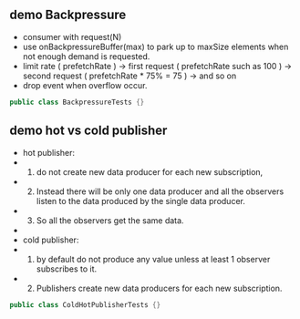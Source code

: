 
## demo Backpressure
* consumer with request(N)
* use onBackpressureBuffer(max) to park up to maxSize elements when not enough demand is requested.
* limit rate ( prefetchRate ) 
    -> first request ( prefetchRate such as 100 ) 
    -> second request ( prefetchRate * 75% = 75 )
    -> and so on
* drop event when overflow occur.

```java
public class BackpressureTests {}
```  
  
## demo hot vs cold publisher
* hot publisher:
* 1) do not create new data producer for each new subscription,
* 2) Instead there will be only one data producer and all the observers listen to the data produced by the single data producer.
* 3) So all the observers get the same data.
*
* cold publisher:
* 1) by default do not produce any value unless at least 1 observer subscribes to it.
* 2) Publishers create new data producers for each new subscription.
```java
public class ColdHotPublisherTests {}
```